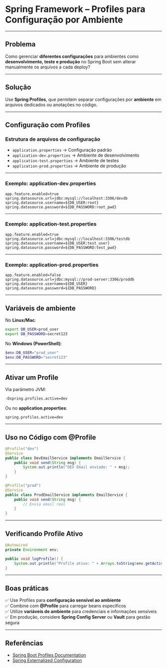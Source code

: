 # Spring Framework – Profiles para Configuração por Ambiente

---

## Problema
Como gerenciar **diferentes configurações** para ambientes como **desenvolvimento, teste e produção** no Spring Boot sem alterar manualmente os arquivos a cada deploy?

---

## Solução
Use **Spring Profiles**, que permitem separar configurações por **ambiente** em arquivos dedicados ou anotações no código.

---

## Configuração com Profiles

### Estrutura de arquivos de configuração
- `application.properties` → Configuração padrão
- `application-dev.properties` → Ambiente de desenvolvimento
- `application-test.properties` → Ambiente de testes
- `application-prod.properties` → Ambiente de produção

---

### Exemplo: application-dev.properties
```properties
app.feature.enabled=true
spring.datasource.url=jdbc:mysql://localhost:3306/devdb
spring.datasource.username=${DB_USER:root}
spring.datasource.password=${DB_PASSWORD:root_pwd}
```

---

### Exemplo: application-test.properties
```properties
app.feature.enabled=true
spring.datasource.url=jdbc:mysql://localhost:3306/testdb
spring.datasource.username=${DB_USER:test_user}
spring.datasource.password=${DB_PASSWORD:test_pwd}
```

---

### Exemplo: application-prod.properties
```properties
app.feature.enabled=false
spring.datasource.url=jdbc:mysql://prod-server:3306/proddb
spring.datasource.username=${DB_USER}
spring.datasource.password=${DB_PASSWORD}
```

---

## Variáveis de ambiente
No **Linux/Mac**:
```bash
export DB_USER=prod_user
export DB_PASSWORD=secret123
```

No **Windows (PowerShell)**:
```powershell
$env:DB_USER="prod_user"
$env:DB_PASSWORD="secret123"
```

---

## Ativar um Profile
Via parâmetro JVM:
```bash
-Dspring.profiles.active=dev
```

Ou no **application.properties**:
```properties
spring.profiles.active=dev
```

---

## Uso no Código com @Profile
```java
@Profile("dev")
@Service
public class DevEmailService implements EmailService {
    public void send(String msg) {
        System.out.println("DEV Email enviado: " + msg);
    }
}

@Profile("prod")
@Service
public class ProdEmailService implements EmailService {
    public void send(String msg) {
        // Envia email real
    }
}
```

---

## Verificando Profile Ativo
```java
@Autowired
private Environment env;

public void logProfile() {
    System.out.println("Profile ativo: " + Arrays.toString(env.getActiveProfiles()));
}
```

---

## Boas práticas
✅ Use Profiles para **configuração sensível ao ambiente**  
✅ Combine com **@Profile** para carregar beans específicos  
✅ Utilize **variáveis de ambiente** para credenciais e informações sensíveis  
✅ Em produção, considere **Spring Config Server** ou **Vault** para gestão segura  

---

## Referências
- [Spring Boot Profiles Documentation](https://docs.spring.io/spring-boot/docs/current/reference/htmlsingle/#features.profiles)
- [Spring Externalized Configuration](https://docs.spring.io/spring-boot/docs/current/reference/htmlsingle/#features.external-config)
